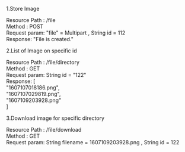 1.Store Image

Resource Path : /file<br>
Method : POST<br>
Request param: "file" = Multipart , String id = 112<br>
Response: "File is created."<br>

2.List of Image on specific id<br>

Resource Path : /file/directory<br>
Method : GET<br>
Request param: String id = "122"<br>
Response: 	[<br>
			    "1607107018186.png",<br>
			    "1607107029819.png",<br>
			    "1607109203928.png"<br>
			]

3.Download image for specific directory<br>

Resource Path : /file/download<br>
Method : GET<br>
Request param: String filename = 1607109203928.png , String id = 122<br>